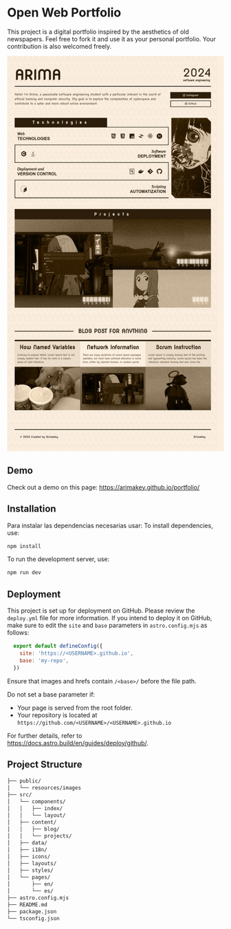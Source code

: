 
# Open Web Portfolio

This project is a digital portfolio inspired by the aesthetics of old newspapers. Feel free to fork it and use it as your personal portfolio. Your contribution is also welcomed freely.

![portfolio](https://raw.githubusercontent.com/ArimaKey/portfolio/main/public/full_page.jpg)

## Demo
Check out a demo on this page: https://arimakey.github.io/portfolio/

## Installation

Para instalar las dependencias necesarias usar:
To install dependencies, use:
```bash
npm install
```
    
To run the development server, use:
```bash
npm run dev
```

## Deployment

This project is set up for deployment on GitHub. Please review the `deploy.yml` file for more information. If you intend to deploy it on GitHub, make sure to edit the `site` and `base` parameters in `astro.config.mjs` as follows:

```javascript
  export default defineConfig({
    site: 'https://<USERNAME>.github.io',
    base: 'my-repo',
  })
```
Ensure that images and hrefs contain `/<base>/` before the file path.

Do not set a base parameter if:
- Your page is served from the root folder.
- Your repository is located at `https://github.com/<USERNAME>/<USERNAME>.github.io`


For further details, refer to https://docs.astro.build/en/guides/deploy/github/.

## Project Structure

```text
├── public/
│   └── resources/images
├── src/
│   └── components/
│   │   ├── index/
│   │   └── layout/
│   ├── content/
│   │   ├── blog/
│   │   └── projects/
│   ├── data/
│   ├── i18n/
│   ├── icons/
│   ├── layouts/
│   ├── styles/
│   └── pages/
│       ├── en/
│       └── es/
├── astro.config.mjs
├── README.md
├── package.json
└── tsconfig.json
```
